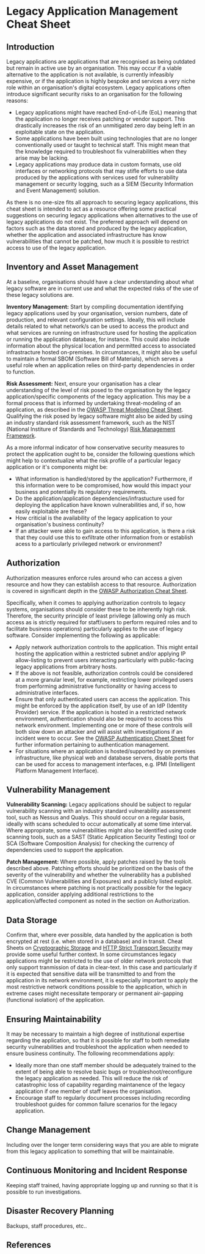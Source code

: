 # Legacy Application Management Cheat Sheet

## Introduction

Legacy applications are applications that are recognised as being outdated but remain in active use by an organisation. This may occur if a viable alternative to the application is not available, is currently infeasibly expensive, or if the application is highly bespoke and services a very niche role within an organisation's digital ecosystem. Legacy applications often introduce significant security risks to an organisation for the following reasons:

- Legacy applications might have reached End-of-Life (EoL) meaning that the application no longer receives patching or vendor support. This drastically increases the risk of an unmitigated zero day being left in an exploitable state on the application.
- Some applications have been built using technologies that are no longer conventionally used or taught to technical staff. This might mean that the knowledge required to troubleshoot fix vulnerabilities when they arise may be lacking.
- Legacy applications may produce data in custom formats, use old interfaces or networking protocols that may stifle efforts to use data produced by the applications with services used for vulnerability management or security logging, such as a SIEM (Security Information and Event Management) solution.

As there is no one-size fits all approach to securing legacy applications, this cheat sheet is intended to act as a resource offering some practical suggestions on securing legacy applications when alternatives to the use of legacy applications do not exist. The preferred approach will depend on factors such as the data stored and produced by the legacy application, whether the application and associated infrastructure has know vulnerabilities that cannot be patched, how much it is possible to restrict access to use of the legacy application.

## Inventory and Asset Management

At a baseline, organisations should have a clear understanding about what legacy software are in current use and what the expected risks of the use of these legacy solutions are.

**Inventory Management:** Start by compiling documentation identifying legacy applications used by your organisation, version numbers, date of production, and relevant configuration settings. Ideally, this will include details related to what network/s can be used to access the product and what services are running on infrastructure used for hosting the application or running the application database, for instance. This could also include information about the physical location and permitted access to associated infrastracture hosted on-premises. In circumstances, it might also be useful to maintain a formal SBOM (Software Bill of Materials), which serves a useful role when an application relies on third-party dependencies in order to function.

**Risk Assessment:** Next, ensure your organisation has a clear understanding of the level of risk posed to the organisation by the legacy application/specific components of the legacy application. This may be a formal process that is informed by undertaking threat-modeling of an application, as described in the [OWASP Threat Modeling Cheat Sheet](/cheatsheets/Threat_Modeling_Cheat_Sheet.md). Qualifying the risk posed by legacy software might also be aided by using an industry standard risk assessment framework, such as the NIST (National Institure of Standards and Technology) [Risk Management Framework](https://csrc.nist.gov/Projects/risk-management).

As a more informal indicator of how conservative security measures to protect the application ought to be, consider the following questions which might help to contextualize what the risk profile of a particular legacy application or it's components might be:

- What information is handled/stored by the application? Furthermore, if this information were to be compromised, how would this impact your business and potentially its regulatory requirements.
- Do the application/application dependencies/infrastucture used for deploying the application have known vulnerabilities and, if so, how easily exploitable are these?
- How criticial is the availability of the legacy application to your organisation's business continuity?
- If an attacker were able to gain access to this application, is there a risk that they could use this to exfiltrate other information from or establish acess to a particularly privileged network or environment?

## Authorization

Authorization measures enforce rules around who can access a given resource and how they can establish access to that resource. Authorization is covered in significant depth in the [OWASP Authorization Cheat Sheet](/cheatsheets/Authorization_Cheat_Sheet.md).

Specifically, when it comes to applying authorization controls to legacy systems, organisations should consider these to be inherently high risk. Therefore, the security principle of least privilege (allowing only as much access as is strictly required for staff/users to perform required roles and to facilitate business operations) particularly applies to the use of legacy software. Consider implementing the following as applicable:

- Apply network authorization controls to the application. This might entail hosting the application within a restricted subnet and/or applying IP allow-listing to prevent users interacting particularly with public-facing legacy applications from arbitrary hosts.
- If the above is not feasible, authorization controls could be considered at a more granular level, for example, restricting lower privileged users from performing administrative functionality or having access to administrative interfaces.
- Ensure that only authenticated users can access the application. This might be enforced by the application itself, by use of an IdP (Identity Provider) service. If the application is hosted in a restricted network environment, authentication should also be required to access this network environment. Implementing one or more of these controls will both slow down an attacker and will assist with investigations if an incident were to occur. See the [OWASP Authentication Cheet Sheet](/cheatsheets/Authentication_Cheat_Sheet.md) for further information pertaining to authentication management.
- For situations where an application is hosted/supported by on premises infrastructure, like physical web and database servers, disable ports that can be used for access to management interfaces, e.g. IPMI (Intelligent Platform Management Interface).

## Vulnerability Management

**Vulnerability Scanning:** Legacy applications should be subject to regular vulnerability scanning with an industry standard vulnerability assessment tool, such as Nessus and Qualys. This should occur on a regular basis, ideally with scans scheduled to occur automatically at some time interval. Where appropirate, some vulnerabilities might also be identified using code scanning tools, such as a SAST (Static Application Security Testing) tool or SCA (Software Composition Analysis) for checking the currency of dependencies used to support the application.

**Patch Management:** Where possible, apply patches raised by the tools described above. Patching efforts should be prioritized on the basis of the severity of the vulnerability and whether the vulnerability has a published CVE (Common Vulnerabilities and Exposures) and a publicly listed exploit. In circumstances where patching is not practically possible for the legacy application, consider applying additional restrictions to the application/affected component as noted in the section on Authorization.

## Data Storage

Confirm that, where ever possible, data handled by the application is both encrypted at rest (i.e. when stored in a database) and in transit. Cheat Sheets on [Cryptographic Storage](/cheatsheets/Cryptographic_Storage_Cheat_Sheet.md) and [HTTP Strict Transport Security](/cheatsheets/HTTP_Strict_Transport_Security_Cheat_Sheet.md) may provide some useful further context. In some circumstances legacy applications might be restricted to the use of older network protocols that only support tranmission of data in clear-text. In this case and particularly if it is expected that sensitive data will be transmitted to and from the application in its network environment, it is especially important to apply the most restrictive network conditions possible to the application, which in extreme cases might necessitate temporary or permanent air-gapping (functional isolation) of the application.

## Ensuring Maintainability

It may be necessary to maintain a high degree of institutional expertise regarding the application, so that it is possible for staff to both remediate security vulnerabilities and troubleshoot the application when needed to ensure business continuity. The following recommendations apply:

- Ideally more than one staff member should be adequately trained to the extent of being able to resolve basic bugs or troubleshoot/reconfigure the legacy application as needed. This will reduce the risk of catastrophic loss of capability regarding maintanence of the legacy application if one member of staff leaves the organisation.
- Encourage staff to regularly document processes including recording troubleshoot guides for common failure scenarios for the legacy application.

## Change Management

Including over the longer term considering ways that you are able to migrate from this legacy application to something that will be maintainable. 

## Continuous Monitoring and Incident Response

Keeping staff trained, having appropriate logging up and running so that it is possible to run investigations.

## Disaster Recovery Planning

Backups, staff procedures, etc..

## References
